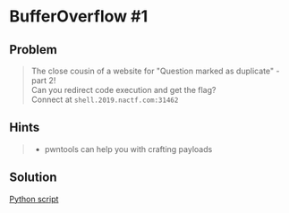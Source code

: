 # BufferOverflow #1

## Problem

> The close cousin of a website for "Question marked as duplicate" - part 2!<br>
Can you redirect code execution and get the flag?<br>
Connect at `shell.2019.nactf.com:31462`

## Hints

> - pwntools can help you with crafting payloads

## Solution

[Python script](solver.py)
